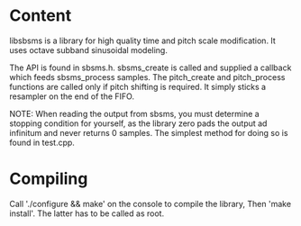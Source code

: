 Content
=======

libsbsms is a library for high quality time and pitch scale modification.  It uses octave subband sinusoidal modeling.

The API is found in sbsms.h.  sbsms_create is called and supplied a callback which feeds sbsms_process samples.  The pitch_create and pitch_process functions are called only if pitch shifting is required.  It simply sticks a resampler on the end of the FIFO.  

NOTE:
When reading the output from sbsms, you must determine a stopping condition for yourself, as the library zero pads the output ad infinitum and never returns 0 samples.  The simplest method for doing so is found in test.cpp.

Compiling
=========

  Call './configure && make' on the console to compile the library, 
  Then 'make install'. The latter has to be called as root.
